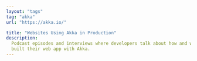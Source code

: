 ```yaml
---
layout: "tags"
tag: "akka"
url: "https://akka.io/"

title: "Websites Using Akka in Production"
description:
  Podcast episodes and interviews where developers talk about how and why they
  built their web app with Akka.
---
```

